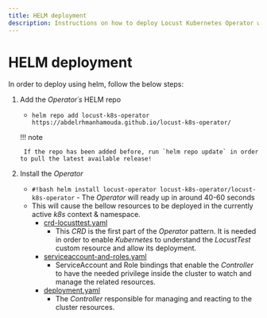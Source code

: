 ```yaml
---
title: HELM deployment
description: Instructions on how to deploy Locust Kubernetes Operator with HELM
---
```


# HELM deployment

In order to deploy using helm, follow the below steps:

1. Add the _Operator´s_ HELM repo
    - `helm repo add locust-k8s-operator https://abdelrhmanhamouda.github.io/locust-k8s-operator/`

    !!! note 
    
        If the repo has been added before, run `helm repo update` in order to pull the latest available release! 

2. Install the _Operator_

    - `#!bash helm install locust-operator locust-k8s-operator/locust-k8s-operator`
          - The _Operator_ will ready up in around 40-60 seconds
    - This will cause the bellow resources to be deployed in the currently active _k8s_ context & namespace.
        - [crd-locusttest.yaml]
            - This _CRD_ is the first part of the _Operator_ pattern. It is needed in order to enable _Kubernetes_ to understand the _LocustTest_
              custom resource and allow its deployment.
        - [serviceaccount-and-roles.yaml]
            - ServiceAccount and Role bindings that enable the _Controller_ to have the needed privilege inside the cluster to watch and
              manage the related resources.
        - [deployment.yaml]
            - The _Controller_ responsible for managing and reacting to the cluster resources.

[//]: # (Resources urls)

[crd-locusttest.yaml]: https://github.com/AbdelrhmanHamouda/locust-k8s-operator/blob/master/charts/locust-k8s-operator/templates/crd-locusttest.yaml

[serviceaccount-and-roles.yaml]: https://github.com/AbdelrhmanHamouda/locust-k8s-operator/blob/master/charts/locust-k8s-operator/templates/serviceaccount-and-roles.yaml

[deployment.yaml]: https://github.com/AbdelrhmanHamouda/locust-k8s-operator/blob/master/charts/locust-k8s-operator/templates/deployment.yaml
